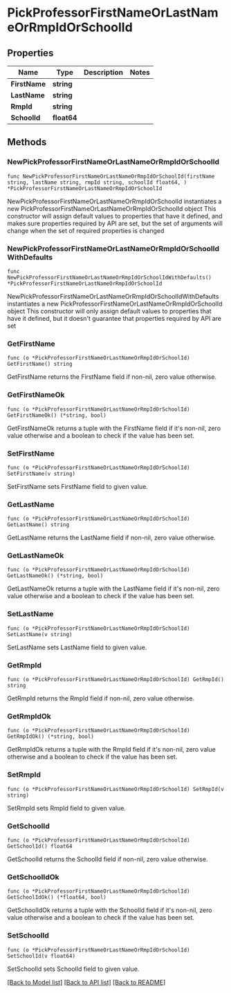 # PickProfessorFirstNameOrLastNameOrRmpIdOrSchoolId

## Properties

Name | Type | Description | Notes
------------ | ------------- | ------------- | -------------
**FirstName** | **string** |  | 
**LastName** | **string** |  | 
**RmpId** | **string** |  | 
**SchoolId** | **float64** |  | 

## Methods

### NewPickProfessorFirstNameOrLastNameOrRmpIdOrSchoolId

`func NewPickProfessorFirstNameOrLastNameOrRmpIdOrSchoolId(firstName string, lastName string, rmpId string, schoolId float64, ) *PickProfessorFirstNameOrLastNameOrRmpIdOrSchoolId`

NewPickProfessorFirstNameOrLastNameOrRmpIdOrSchoolId instantiates a new PickProfessorFirstNameOrLastNameOrRmpIdOrSchoolId object
This constructor will assign default values to properties that have it defined,
and makes sure properties required by API are set, but the set of arguments
will change when the set of required properties is changed

### NewPickProfessorFirstNameOrLastNameOrRmpIdOrSchoolIdWithDefaults

`func NewPickProfessorFirstNameOrLastNameOrRmpIdOrSchoolIdWithDefaults() *PickProfessorFirstNameOrLastNameOrRmpIdOrSchoolId`

NewPickProfessorFirstNameOrLastNameOrRmpIdOrSchoolIdWithDefaults instantiates a new PickProfessorFirstNameOrLastNameOrRmpIdOrSchoolId object
This constructor will only assign default values to properties that have it defined,
but it doesn't guarantee that properties required by API are set

### GetFirstName

`func (o *PickProfessorFirstNameOrLastNameOrRmpIdOrSchoolId) GetFirstName() string`

GetFirstName returns the FirstName field if non-nil, zero value otherwise.

### GetFirstNameOk

`func (o *PickProfessorFirstNameOrLastNameOrRmpIdOrSchoolId) GetFirstNameOk() (*string, bool)`

GetFirstNameOk returns a tuple with the FirstName field if it's non-nil, zero value otherwise
and a boolean to check if the value has been set.

### SetFirstName

`func (o *PickProfessorFirstNameOrLastNameOrRmpIdOrSchoolId) SetFirstName(v string)`

SetFirstName sets FirstName field to given value.


### GetLastName

`func (o *PickProfessorFirstNameOrLastNameOrRmpIdOrSchoolId) GetLastName() string`

GetLastName returns the LastName field if non-nil, zero value otherwise.

### GetLastNameOk

`func (o *PickProfessorFirstNameOrLastNameOrRmpIdOrSchoolId) GetLastNameOk() (*string, bool)`

GetLastNameOk returns a tuple with the LastName field if it's non-nil, zero value otherwise
and a boolean to check if the value has been set.

### SetLastName

`func (o *PickProfessorFirstNameOrLastNameOrRmpIdOrSchoolId) SetLastName(v string)`

SetLastName sets LastName field to given value.


### GetRmpId

`func (o *PickProfessorFirstNameOrLastNameOrRmpIdOrSchoolId) GetRmpId() string`

GetRmpId returns the RmpId field if non-nil, zero value otherwise.

### GetRmpIdOk

`func (o *PickProfessorFirstNameOrLastNameOrRmpIdOrSchoolId) GetRmpIdOk() (*string, bool)`

GetRmpIdOk returns a tuple with the RmpId field if it's non-nil, zero value otherwise
and a boolean to check if the value has been set.

### SetRmpId

`func (o *PickProfessorFirstNameOrLastNameOrRmpIdOrSchoolId) SetRmpId(v string)`

SetRmpId sets RmpId field to given value.


### GetSchoolId

`func (o *PickProfessorFirstNameOrLastNameOrRmpIdOrSchoolId) GetSchoolId() float64`

GetSchoolId returns the SchoolId field if non-nil, zero value otherwise.

### GetSchoolIdOk

`func (o *PickProfessorFirstNameOrLastNameOrRmpIdOrSchoolId) GetSchoolIdOk() (*float64, bool)`

GetSchoolIdOk returns a tuple with the SchoolId field if it's non-nil, zero value otherwise
and a boolean to check if the value has been set.

### SetSchoolId

`func (o *PickProfessorFirstNameOrLastNameOrRmpIdOrSchoolId) SetSchoolId(v float64)`

SetSchoolId sets SchoolId field to given value.



[[Back to Model list]](../README.md#documentation-for-models) [[Back to API list]](../README.md#documentation-for-api-endpoints) [[Back to README]](../README.md)



